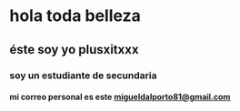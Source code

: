 # hola toda belleza
## éste soy yo plusxitxxx
### soy un estudiante de secundaria
#### mi correo personal es este migueldalporto81@gmail.com

